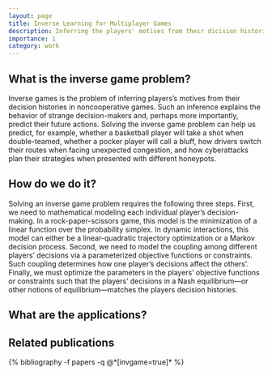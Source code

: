 ```yaml
---
layout: page
title: Inverse Learning for Multiplayer Games 
description: Inferring the players' motives from their dicision histories in multiagent interaction 
importance: 1
category: work
---
```


<h2>What is the inverse game problem?</h2>

Inverse games is the problem of inferring players’s motives from their decision histories in noncooperative games. Such an inference explains the behavior of strange decision-makers and, perhaps more importantly, predict their future actions. Solving the inverse game problem can help us predict, for example, whether a basketball player will take a shot when double-teamed, whether a pocker player will call a bluff, how drivers switch their routes when facing unexpected congestion, and how cyberattacks plan their strategies when presented with different honeypots. 

<h2>How do we do it?</h2>

Solving an inverse game problem requires the following three steps. First, we need to mathematical modeling each individual player’s decision-making. In a rock-paper-scissors game, this model is the minimization of a linear function over the probability simplex. In dynamic interactions, this model can either be a linear-quadratic trajectory optimization or a Markov decision process. Second, we need to model the coupling among different players’ decisions via a parameterized objective functions or constraints. Such coupling determines how one player’s decisions affect the others’. Finally, we must optimize the parameters in the players’ objective functions or constraints such that the players’ decisions in a Nash equilibrium—or other notions of equilibrium—matches the players decision histories.


<h2>What are the applications?</h2>


<div class="publications">
<h2>Related publications</h2>
{% bibliography -f papers -q @*[invgame=true]* %}
</div>
